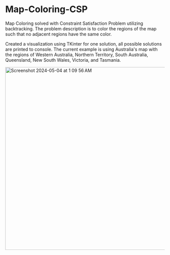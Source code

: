 # Map-Coloring-CSP
Map Coloring solved with Constraint Satisfaction Problem utilizing backtracking. The problem description is to color the regions of the map such that no adjacent regions have the same color.

Created a visualization using TKinter for one solution, all possible solutions are printed to console. The current example is using Australia's map with the regions of Western Australia, Northern Territory, South Australia, Queensland, New South Wales, Victoria, and Tasmania.

<img width="578" alt="Screenshot 2024-05-04 at 1 09 56 AM" src="https://github.com/Krishnanshu-Gupta/Map-Coloring-CSP/assets/30324213/8fd2ec46-86c8-4954-8af7-b094bda18a41">
